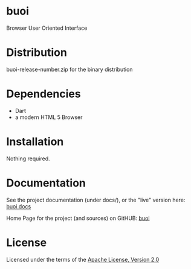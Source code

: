 buoi
====

Browser User Oriented Interface


Distribution
============

buoi-release-number.zip for the binary distribution


Dependencies
============

* Dart
* a modern HTML 5 Browser


Installation
============

Nothing required.


Documentation
=============

See the project documentation (under docs/), or the "live" version here:
[buoi docs](http://smartiniongithub.github.com/buoi/)

Home Page for the project (and sources) on GitHUB:
[buoi](https://github.com/smartiniOnGitHub/buoi/)


License
=======

Licensed under the terms of the [Apache License, Version 2.0](http://www.apache.org/licenses/LICENSE-2.0)


